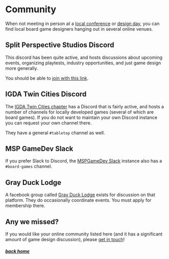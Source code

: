 # Community

When not meeting in person at a [local conference](conferences) or [design day](days), you can find local board game designers hanging out in several online venues.


## Split Perspective Studios Discord

This discord has been quite active, and hosts discussions about upcoming events, organizing playtests, industry opportunities, and just game design more generally.

You should be able to [join with this link](https://discord.gg/QS4hm3hfBs).


## IGDA Twin Cities Discord

The [IGDA Twin Cities chapter](https://igdatc.org) has a Discord that is fairly active, and hosts a number of channels for locally developed games (several of which are board games). If you do not want to maintain your own Discord instance you can request your own channel there.

They have a general `#tabletop` channel as well.


## MSP GameDev Slack

If you prefer Slack to Discord, the [MSPGameDev Slack](https://mspgamedev.slack.com/join/shared_invite/zt-4eeoc3mf-ygvIV_Rk~WxNtO6JquVVPw#/shared-invite/email) instance also has a `#board-games` channel.


## Gray Duck Lodge

A facebook group called [Gray Duck Lodge](https://www.facebook.com/groups/GreyDuckLodge/) exists for discussion on that platform. They do occasionally coordinate events. You must apply for membership there.


## Any we missed?

If you would like your online community listed here (and it has a significant amount of game design discussion), please [get in touch](about/#how-to-help)!


##### [back home](/)
